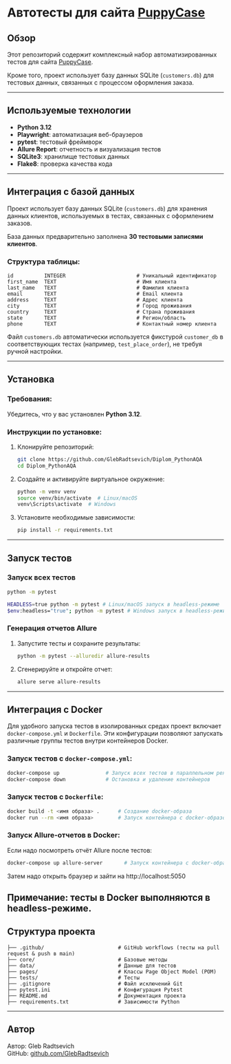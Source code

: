 # Автотесты для сайта [PuppyCase](https://315982.website3.me/)

## Обзор

Этот репозиторий содержит комплексный набор автоматизированных тестов для сайта [PuppyCase](https://315982.website3.me/).

Кроме того, проект использует базу данных SQLite (`customers.db`) для тестовых данных, связанных с процессом оформления заказа.

---

## Используемые технологии

- **Python 3.12**
- **Playwright**: автоматизация веб-браузеров
- **pytest**: тестовый фреймворк
- **Allure Report**: отчетность и визуализация тестов
- **SQLite3**: хранилище тестовых данных
- **Flake8**: проверка качества кода

---

## Интеграция с базой данных

Проект использует базу данных SQLite (`customers.db`) для хранения данных клиентов, используемых в тестах, связанных с оформлением заказов. 

База данных предварительно заполнена **30 тестовыми записями клиентов**.

### Структура таблицы:

```
id          INTEGER                       # Уникальный идентификатор
first_name  TEXT                          # Имя клиента
last_name   TEXT                          # Фамилия клиента
email       TEXT                          # Email клиента
address     TEXT                          # Адрес клиента
city        TEXT                          # Город проживания
country     TEXT                          # Страна проживания
state       TEXT                          # Регион/область
phone       TEXT                          # Контактный номер клиента
```

Файл `customers.db` автоматически используется фикстурой `customer_db` в соответствующих тестах (например, `test_place_order`), не требуя ручной настройки.

---

## Установка

### Требования:

Убедитесь, что у вас установлен **Python 3.12**.

### Инструкции по установке:

1. Клонируйте репозиторий:
    ```bash
    git clone https://github.com/GlebRadtsevich/Diplom_PythonAQA
    cd Diplom_PythonAQA
    ```

2. Создайте и активируйте виртуальное окружение:
    ```bash
    python -m venv venv
    source venv/bin/activate  # Linux/macOS
    venv\Scripts\activate  # Windows
    ```

3. Установите необходимые зависимости:
    ```bash
    pip install -r requirements.txt
    ```

---

## Запуск тестов

### Запуск всех тестов

```bash
python -m pytest

HEADLESS=true python -m pytest # Linux/macOS запуск в headless-режиме
$env:headless="true"; python -m pytest # Windows запуск в headless-режиме
```

### Генерация отчетов Allure

1. Запустите тесты и сохраните результаты:
    ```bash
    python -m pytest --alluredir allure-results
    ```
2. Сгенерируйте и откройте отчет:
    ```bash
    allure serve allure-results
    ```
---

## Интеграция с Docker

Для удобного запуска тестов в изолированных средах проект включает `docker-compose.yml` и `Dockerfile`. Эти конфигурации позволяют запускать различные группы тестов внутри контейнеров Docker.

### Запуск тестов с `docker-compose.yml`:

```bash
docker-compose up               # Запуск всех тестов в параллельном режиме
docker-compose down             # Остановка и удаление контейнеров
```

### Запуск тестов с `Dockerfile`:

```bash
docker build -t <имя образа> .      # Создание docker-образа
docker run --rm <имя образа>        # Запуск контейнера с docker-образом и его удаление после выполнения
```

### Запуск Allure-отчетов в Docker:
Если надо посмотреть отчёт Allure после тестов:

```bash
docker-compose up allure-server       # Запуск контейнера с docker-образом и его удаление после выполнения
```

Затем надо открыть браузер и зайти на http://localhost:5050

Примечание: тесты в Docker выполняются в headless-режиме.
---

## Структура проекта

``` vbnet
├── .github/                        # GitHub workflows (тесты на pull request & push в main)
├── core/                           # Базовые методы
├── data/                           # Данные для тестов
├── pages/                          # Классы Page Object Model (POM)
├── tests/                          # Тесты
├── .gitignore                      # Файл исключений Git
├── pytest.ini                      # Конфигурация Pytest
├── README.md                       # Документация проекта
├── requirements.txt                # Зависимости Python

```

---


## Автор

Автор: Gleb Radtsevich  
GitHub: [github.com/GlebRadtsevich](https://github.com/GlebRadtsevich)

